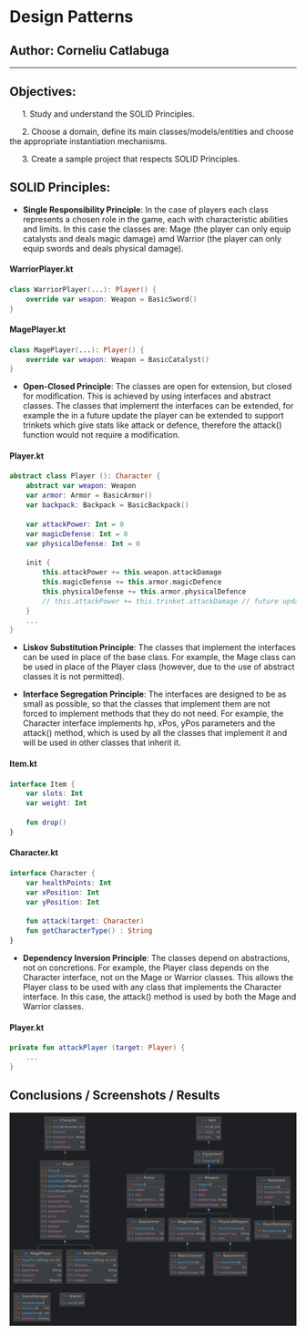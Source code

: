 # Design Patterns


## Author: Corneliu Catlabuga

----

## Objectives:

&ensp; &ensp; 1. Study and understand the SOLID Principles.

&ensp; &ensp; 2. Choose a domain, define its main classes/models/entities and choose the appropriate instantiation mechanisms.

&ensp; &ensp; 3. Create a sample project that respects SOLID Principles.



## SOLID Principles:

* __Single Responsibility Principle__: In the case of players each class represents a chosen role in the game, each with 
characteristic abilities and limits. In this case the classes are: Mage (the player can only equip catalysts and deals 
magic damage) amd Warrior (the player can only equip swords and deals physical damage).

#### WarriorPlayer.kt
```kotlin
class WarriorPlayer(...): Player() {
    override var weapon: Weapon = BasicSword()
}
```

#### MagePlayer.kt
```kotlin
class MagePlayer(...): Player() {
    override var weapon: Weapon = BasicCatalyst()
}
```

* __Open-Closed Principle__: The classes are open for extension, but closed for modification. This is achieved by using
interfaces and abstract classes. The classes that implement the interfaces can be extended, for example the in a future
update the player can be extended to support trinkets which give stats like attack or defence, therefore the attack()
function would not require a modification.
    
#### Player.kt
```kotlin
abstract class Player (): Character {
    abstract var weapon: Weapon
    var armor: Armor = BasicArmor()
    var backpack: Backpack = BasicBackpack()

    var attackPower: Int = 0
    var magicDefense: Int = 0
    var physicalDefense: Int = 0

    init {
        this.attackPower += this.weapon.attackDamage
        this.magicDefense += this.armor.magicDefence
        this.physicalDefense += this.armor.physicalDefence
        // this.attackPower += this.trinket.attackDamage // future update
    }
    ...
}
```

* __Liskov Substitution Principle__: The classes that implement the interfaces can be used in place of the base class. For
example, the Mage class can be used in place of the Player class (however, due to the use of abstract classes it is not 
permitted).

* __Interface Segregation Principle__: The interfaces are designed to be as small as possible, so that the classes that
implement them are not forced to implement methods that they do not need. For example, the Character interface 
implements hp, xPos, yPos parameters and the attack() method, which is used by all the classes that implement it and 
will be used in other classes that inherit it.

#### Item.kt
```kotlin
interface Item {
    var slots: Int
    var weight: Int

    fun drop()
}
```

#### Character.kt
```kotlin
interface Character {
    var healthPoints: Int
    var xPosition: Int
    var yPosition: Int

    fun attack(target: Character)
    fun getCharacterType() : String
}
```

* __Dependency Inversion Principle__: The classes depend on abstractions, not on concretions. For example, the Player 
class depends on the Character interface, not on the Mage or Warrior classes. This allows the Player class to be used
with any class that implements the Character interface. In this case, the attack() method is used by both the Mage and 
Warrior classes.

#### Player.kt
```kotlin
private fun attackPlayer (target: Player) {
    ...
}
```

## Conclusions / Screenshots / Results

![alt text](reports/img/Diagram.png)
